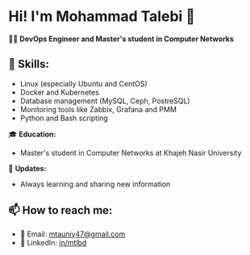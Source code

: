 # Hi! I'm Mohammad Talebi 👋

👨‍💻 **DevOps Engineer and Master's student in Computer Networks**

## 🚀 Skills:
- Linux (especially Ubuntu and CentOS)
- Docker and Kubernetes
- Database management (MySQL, Ceph, PostreSQL)
- Monitoring tools like Zabbix, Grafana and PMM
- Python and Bash scripting

🎓 **Education:**
- Master's student in Computer Networks at Khajeh Nasir University

🌟 **Updates:**
- Always learning and sharing new information

## 📫 How to reach me:
- 📧 Email: [mtauniy47@gmail.com](mailto:mtauniy47@gmail.com)
- 🔗 LinkedIn: [in/mtlbd](https://www.linkedin.com/in/mtlbd)
